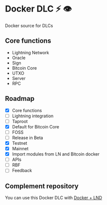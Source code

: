 # Docker DLC ⚡ 👁️

Docker source for DLCs

## Core functions

- Lightning Network
- Oracle
- Sign
- Bitcoin Core
- UTXO
- Server
- RPC

## Roadmap

- [x] Core functions
- [ ] Lightning integration
- [ ] Taproot
- [x] Default for Bitcoin Core
- [ ] FOSS
- [ ] Release in Beta
- [x] Testnet
- [x] Mainnet
- [x] Import modules from LN and Bitcoin docker
- [ ] APIs
- [ ] RBF
- [ ] Feedback 

## Complement repository

You can use this Docker DLC with [Docker + LND](https://github.com/giovantenne/awning)
